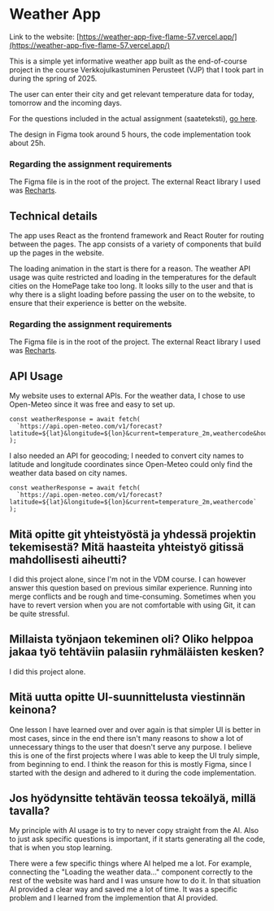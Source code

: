 # Weather App

Link to the website: [https://weather-app-five-flame-57.vercel.app/](https://weather-app-five-flame-57.vercel.app/)

This is a simple yet informative weather app built as the end-of-course project in the course Verkkojulkastuminen Perusteet (VJP) that I took part in during the spring of 2025. 

The user can enter their city and get relevant temperature data for today, tomorrow and the incoming days.

For the questions included in the actual assignment (saateteksti), [go here](#mitä-opitte-git-yhteistyöstä-ja-yhdessä-projektin-tekemisestä-mitä-haasteita-yhteistyö-gitissä-mahdollisesti-aiheutti).

The design in Figma took around 5 hours, the code implementation took about 25h. 

### Regarding the assignment requirements
The Figma file is in the root of the project. The external React library I used was [Recharts](https://recharts.org/en-US).


## Technical details

The app uses React as the frontend framework and React Router for routing between the pages. The app consists of a variety of components that build up the pages in the website.

The loading animation in the start is there for a reason. The weather API usage was quite restricted and loading in the temperatures for the default cities on the HomePage take too long. It looks silly to the user and that is why there is a slight loading before passing the user on to the website, to ensure that their experience is better on the website.

### Regarding the assignment requirements
The Figma file is in the root of the project. The external React library I used was [Recharts](https://recharts.org/en-US).

## API Usage

My website uses to external APIs. For the weather data, I chose to use Open-Meteo since it was free and easy to set up. 

```
const weatherResponse = await fetch(
  `https://api.open-meteo.com/v1/forecast?latitude=${lat}&longitude=${lon}&current=temperature_2m,weathercode&hourly=temperature_2m&daily=weathercode,temperature_2m_max,temperature_2m_min&timezone=auto&forecast_days=7`
);
```

I also needed an API for geocoding; I needed to convert city names to latitude and longitude coordinates since Open-Meteo could only find the weather data based on city names. 

```
const weatherResponse = await fetch(
  `https://api.open-meteo.com/v1/forecast?latitude=${lat}&longitude=${lon}&current=temperature_2m,weathercode`
);

```

## Mitä opitte git yhteistyöstä ja yhdessä projektin tekemisestä? Mitä haasteita yhteistyö gitissä mahdollisesti aiheutti?

I did this project alone, since I'm not in the VDM course. I can however answer this question based on previous similar experience. Running into merge conflicts and be rough and time-consuming. Sometimes when you have to revert version when you are not comfortable with using Git, it can be quite stressful.

## Millaista työnjaon tekeminen oli? Oliko helppoa jakaa työ tehtäviin palasiin ryhmäläisten kesken?

I did this project alone.

## Mitä uutta opitte UI-suunnittelusta viestinnän keinona?

One lesson I have learned over and over again is that simpler UI is better in most cases, since in the end there isn't many reasons to show a lot of unnecessary things to the user that doesn't serve any purpose. I believe this is one of the first projects where I was able to keep the UI truly simple, from beginning to end. I think the reason for this is mostly Figma, since I started with the design and adhered to it during the code implementation. 

## Jos hyödynsitte tehtävän teossa tekoälyä, millä tavalla?

My principle with AI usage is to try to never copy straight from the AI. Also to just ask specific questions is important, if it starts generating all the code, that is when you stop learning. 

There were a few specific things where AI helped me a lot. For example, connecting the "Loading the weather data..." component correctly to the rest of the website was hard and I was unsure how to do it. In that situation AI provided a clear way and saved me a lot of time. It was a specific problem and I learned from the implemention that AI provided.